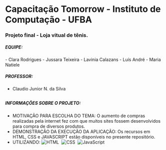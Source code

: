 # Capacitação Tomorrow - Instituto de Computação - UFBA
<h3>Projeto final - Loja vitual de tênis.</h3>
<h5>EQUIPE:</h5>
- Clara Rodrigues
- Jussara Teixeira
- Lavinia Calazans
- Luís André
- Maria Natiele
<h5>PROFESSOR:</h5>

- Claudio Junior N. da Silva

##
<h5>INFORMAÇÕES SOBRE O PROJETO:</h5>

- MOTIVAÇÃO PARA ESCOLHA DO TEMA: O aumento de compras realizadas pela internet fez com que muitos sites fossem desenvolvidos para compra de diversos produtos.
- DEMONSTRAÇÃO DA EXECUÇÃO DA APLICAÇÃO: Os recursos em HTML, CSS e JAVASCRIPT estão disponíveis no presente repositório.
- UTILIZANDO:
![HTML](https://img.shields.io/badge/-HTML-0D1117?style=for-the-badge&logo=html5&labelColor=0D1117)&nbsp;
![CSS](https://img.shields.io/badge/-CSS-0D1117?style=for-the-badge&logo=CSS3&logoColor=1572B6&labelColor=0D1117)&nbsp;
![JavaScript](https://img.shields.io/badge/-JavaScript-0D1117?style=for-the-badge&logo=javascript&labelColor=0D1117)



 

